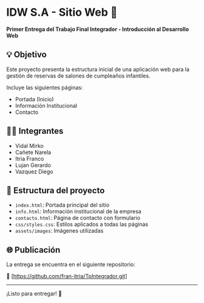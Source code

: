 # IDW S.A - Sitio Web 🎉

**Primer Entrega del Trabajo Final Integrador - Introducción al Desarrollo Web**

## 💡 Objetivo

Este proyecto presenta la estructura inicial de una aplicación web para la gestión de reservas de salones de cumpleaños infantiles.

Incluye las siguientes páginas:

- Portada (Inicio)
- Información Institucional
- Contacto

## 🧑‍💻 Integrantes

- Vidal Mirko
- Cañete Narela
- Itria Franco
- Lujan Gerardo
- Vazquez Diego

## 📂 Estructura del proyecto

- `index.html`: Portada principal del sitio
- `info.html`: Información institucional de la empresa
- `contacto.html`: Página de contacto con formulario
- `css/styles.css`: Estilos aplicados a todas las páginas
- `assets/images`: Imágenes utilizadas

## 🌐 Publicación

La entrega se encuentra en el siguiente repositorio:

🔗 [https://github.com/fran-itria/TpIntegrador.git]

---

¡Listo para entregar! 🎯
